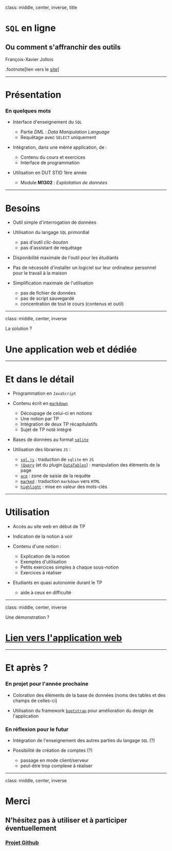 class: middle, center, inverse, title

# `SQL` en ligne

## Ou comment s'affranchir des outils 

François-Xavier Jollois

.footnote[lien vers le [site](https://github.com/jncharon/cours-sql/)]

---

# Présentation

### En quelques mots

- Interface d'enseignement du `SQL`
    - Partie *DML* : *Data Manipulation Language*
    - Requêtage avec `SELECT` uniquement 

- Intégration, dans une même application, de :
	- Contenu du cours et exercices
	- Interface de programmation

- Utilisation en DUT STID 1ère année
    - Module **M1302** : *Exploitation de données*


---

# Besoins

- Outil simple d'interrogation de données

- Utilisation du langage `SQL` primordial
	- pas d'outil *clic-bouton* 
	- pas d'assistant de requêtage

- Disponibilité maximale de l'outil pour les étudiants

- Pas de nécessité d'installer un logiciel sur leur ordinateur personnel pour le travail à la maison

- Simplification maximale de l'utilisation 
	- pas de fichier de données
	- pas de script sauvegardé
	- concentration de tout le cours (contenus et outil) 

---

class: middle, center, inverse

La solution ?

# Une application **web** et **dédiée**

---

# Et dans le détail

- Programmation en `JavaScript`

- Contenu écrit en [`markdown`](https://daringfireball.net/projects/markdown/)
    - Découpage de celui-ci en notions
    - Une notion par TP
    - Intégration de deux TP récapitulatifs
    - Sujet de TP noté intégré

- Bases de données au format [`sqlite`](https://www.sqlite.org/)

- Utilisation des librairies `JS` :
    - [`sql.js`](https://github.com/kripken/sql.js/) : traduction de `sqlite` en `JS`
    - [`jQuery`](https://jquery.com/) (et du plugin [`DataTables`](https://datatables.net/)) : manipulation des éléments de la page
    - [`ace`](https://ace.c9.io/) : zone de saisie de la requête
    - [`marked`](https://github.com/chjj/marked) : traduction `markdown` vers `HTML`
    - [`highlight`](https://highlightjs.org/) : mise en valeur des mots-clés

---

# Utilisation

- Accès au site web en début de TP

- Indication de la notion à voir

- Contenu d'une notion :
    - Explication de la notion
    - Exemples d'utilisation
    - Petits exercices simples à chaque sous-notion
    - Exercices à réaliser

- Etudiants en quasi autonomie durant le TP
    - aide à ceux en difficulté


---

class: middle, center, inverse

Une démonstration ?

# [Lien vers l'application web](https://www.charon.org/sql/index.html) 

---

# Et après ?

### En projet pour l'année prochaine

- Coloration des éléments de la base de données (noms des tables et des champs de celles-ci)

- Utilisation du framework [`bootstrap`]() pour amélioration du design de l'application

### En réflexion pour le futur

- Intégration de l'enseignement des autres parties du langage `SQL` (?)

- Possibilité de création de comptes (?)
    - passage en mode client/serveur
    - peut-être trop complexe à réaliser

---

class: middle, center, inverse

# Merci

## N'hésitez pas à utiliser et à participer éventuellement

### [Projet Github](http://github.com/jncharon/cours-sql)
